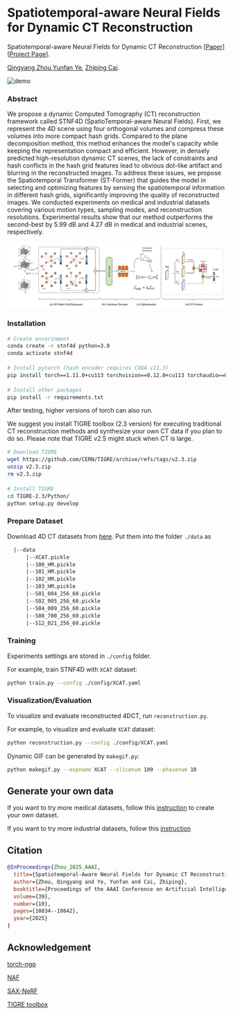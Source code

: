 # Spatiotemporal-aware Neural Fields for Dynamic CT Reconstruction


Spatiotemporal-aware Neural Fields for Dynamic CT Reconstruction [[Paper](https://ojs.aaai.org/index.php/AAAI/article/download/33177/35332)] [[Project Page](https://qingyangzhou69.github.io/STNF4D/)].

[Qingyang Zhou](),[Yunfan Ye](https://yunfan1202.github.io),  [Zhiping Cai]().

![demo](./figures/teaser.gif)

### Abstract
We propose a dynamic Computed Tomography (CT) reconstruction framework called STNF4D (SpatioTemporal-aware Neural Fields). 
First, we represent the 4D scene using four orthogonal volumes and compress these volumes into more compact hash grids. 
Compared to the plane decomposition method, this method enhances the model's capacity while keeping
the representation compact and efficient. However, in densely predicted high-resolution dynamic CT scenes,
the lack of constraints and hash conflicts in the hash grid features lead to obvious dot-like artifact and
blurring in the reconstructed images. To address these issues, we propose the Spatiotemporal Transformer
(ST-Former) that guides the model in selecting and optimizing features by sensing the spatiotemporal information
in different hash grids, significantly improving the quality of reconstructed images. We conducted experiments on
medical and industrial datasets covering various motion types, sampling modes, and reconstruction resolutions.
Experimental results show that our method outperforms the second-best by 5.99 dB and 4.27 dB in medical and industrial scenes, respectively.

![](./figures/pipeline.png)

### Installation

``` sh
# Create envorinment
conda create -n stnf4d python=3.9
conda activate stnf4d

# Install pytorch (hash encoder requires CUDA v11.3)
pip install torch==1.11.0+cu113 torchvision==0.12.0+cu113 torchaudio==0.11.0 --extra-index-url https://download.pytorch.org/whl/cu113

# Install other packages
pip install -r requirements.txt
```
After testing, higher versions of torch can also run.

We suggest you install TIGRE toolbox (2.3 version) for executing traditional CT reconstruction methods and synthesize your own CT data if you plan to do so. Please note that TIGRE v2.5 might stuck when CT is large.
``` sh
# Download TIGRE
wget https://github.com/CERN/TIGRE/archive/refs/tags/v2.3.zip
unzip v2.3.zip
rm v2.3.zip

# Install TIGRE
cd TIGRE-2.3/Python/
python setup.py develop
```

### Prepare Dataset

Download 4D CT datasets from [here](https://drive.google.com/drive/folders/1Ty4sutLKIaTtJbyIM-XckXBRLHdqV2yu?usp=drive_link). Put them into the folder `./data` as

```sh
  |--data
      |--XCAT.pickle
      |--100_HM.pickle
      |--101_HM.pickle
      |--102_HM.pickle
      |--103_HM.pickle
      |--S01_004_256_60.pickle
      |--S02_005_256_60.pickle
      |--S04_009_256_60.pickle
      |--S08_700_256_60.pickle
      |--S12_021_256_60.pickle
```

### Training


Experiments settings are stored in `./config` folder.

For example, train STNF4D with `XCAT` dataset:

``` sh
python train.py --config ./config/XCAT.yaml
```

### Visualization/Evaluation

To visualize and evaluate reconstructed 4DCT, run `reconstruction.py`. 

For example, to visualize and evaluate `XCAT` dataset:

``` sh
python reconstruction.py --config ./config/XCAT.yaml
```

Dynamic GIF can be generated by `makegif.py`:

``` sh
python makegif.py --expname XCAT --slicenum 109 --phasenum 10
```
## Generate your own data

If you want to try more medical datasets, follow this [instruction](data_generator/medical_datasets/README.md) to create your own dataset.

If you want to try more industrial datasets, follow this [instruction](data_generator/industrial_datasets/README.md)

## Citation

``` bibtex
@InProceedings{Zhou_2025_AAAI,
  title={Spatiotemporal-Aware Neural Fields for Dynamic CT Reconstruction},
  author={Zhou, Qingyang and Ye, Yunfan and Cai, Zhiping},
  booktitle={Proceedings of the AAAI Conference on Artificial Intelligence},
  volume={39},
  number={10},
  pages={10834--10842},
  year={2025}
}
``` 


## Acknowledgement
[torch-ngp](https://github.com/ashawkey/torch-ngp.git)

[NAF](https://github.com/Ruyi-Zha/naf_cbct.git)

[SAX-NeRF](https://github.com/caiyuanhao1998/SAX-NeRF.git)

[TIGRE toolbox](https://github.com/CERN/TIGRE.git)